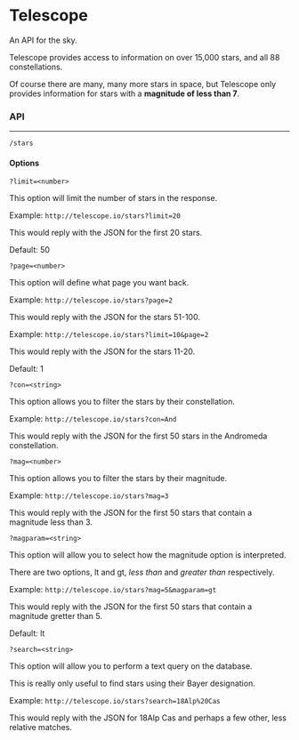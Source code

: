 # Telescope
An API for the sky.

Telescope provides access to information on over 15,000 stars, and all 88 constellations.

Of course there are many, many more stars in space, but Telescope only 
provides information for stars with a **magnitude of less than 7**.

### API
-----
 `/stars`

#### Options
`?limit=<number>`

This option will limit the number of stars in the response. 

Example: `http://telescope.io/stars?limit=20`

This would reply with the JSON for the first 20 stars.

Default: 50

`?page=<number>`

This option will define what page you want back.

Example: `http://telescope.io/stars?page=2`

This would reply with the JSON for the stars 51-100.

Example: `http://telescope.io/stars?limit=10&page=2`

This would reply with the JSON for the stars 11-20.

Default: 1

`?con=<string>`

This option allows you to filter the stars by their constellation. 

Example: `http://telescope.io/stars?con=And`

This would reply with the JSON for the first 50 stars in the Andromeda constellation.

`?mag=<number>`

This option allows you to filter the stars by their magnitude.

Example: `http://telescope.io/stars?mag=3`

This would reply with the JSON for the first 50 stars that contain a magnitude less than 3.

`?magparam=<string>`

This option will allow you to select how the magnitude option is interpreted.

There are two options, lt and gt, *less than* and *greater than* respectively. 

Example: `http://telescope.io/stars?mag=5&magparam=gt`

This would reply with the JSON for the first 50 stars that contain a magnitude gretter than 5.

Default: lt

`?search=<string>`

This option will allow you to perform a text query on the database. 

This is really only useful to find stars using their Bayer designation.

Example: `http://telescope.io/stars?search=18Alp%20Cas`

This would reply with the JSON for 18Alp Cas and perhaps a few other, less relative matches.


